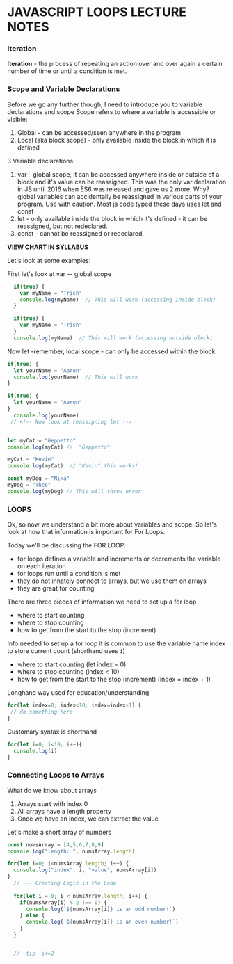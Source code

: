 # JAVASCRIPT LOOPS LECTURE NOTES

### Iteration
**Iteration** - the process of repeating an action over and over again a certain number of time or until a condition is met.

 ### Scope and Variable Declarations 
 Before we go any further though, I need to introduce you to variable declarations and scope
 Scope refers to where a variable is accessible or visible:
  1. Global - can be accessed/seen anywhere in the program
  2. Local (aka block scope) - only available inside the block in which it is defined

3 Variable declarations:
  1. var - global scope, it can be accessed anywhere inside or outside of a block and it's value can be reassigned. This was the only var declaration in JS until 2016 when ES6 was released and gave us 2 more.  Why? global variables can accidentally be reassigned in various parts of your program.  Use with caution. Most js code typed these days uses let and const
  2. let - only available inside the block in which it's defined - it can be reassigned, but not redeclared.
  3. const - cannot be reassigned or redeclared.

  **VIEW CHART IN SYLLABUS**

  Let's look at some examples:

  First let's look at var -- global scope
  ```javascript
    if(true) {
      var myName = "Trish"
      console.log(myName)  // This will work (accessing inside block)
    }

    if(true) {
      var myName = "Trish"
    }    
    console.log(myName)  // This will work (accessing outside block)
  ```
  Now let -remember, local scope - can only be accessed within the block
  ```javascript
  if(true) {
    let yourName = "Aaron"
    console.log(yourName)  // This will work
  }

  if(true) {
    let yourName = "Aaron"
  }
    console.log(yourName)  
   // <!-- Now look at reassigning let -->


  let myCat = "Geppetto"
  console.log(myCat) //  "Geppetto"  

  myCat = "Kevin"
  console.log(myCat)  // "Kevin" this works!

  const myDog = "Nika"
  myDog = "Theo"
  console.log(myDog) // This will throw error  
  ```

  ### LOOPS
  Ok, so now we understand a bit more about variables and scope. So let's look at how that information is important for For Loops.

  Today we'll be discussing the FOR LOOP.  
 - for loops defines a variable and increments or decrements the variable on each iteration
 - for loops run until a condition is met
 - they do not innately connect to arrays, but we use them on arrays
 - they are great for counting

  There are three pieces of information we need to set up a for loop
 - where to start counting
 - where to stop counting
 - how to get from the start to the stop (increment)

 Info needed to set up a for loop
   it is common to use the variable name index to store current count (shorthand uses `i`)
 - where to start counting (let index = 0)
 - where to stop counting (index < 10)
 - how to get from the start to the stop (increment) (index = index + 1)

 Longhand way used for education/understanding:
 
 ```javascript
 for(let index=0; index<10; index=index+1) {
  // do something here
}
```
Customary syntax is shorthand

```javascript
for(let i=0; i<10; i++){
  console.log(i)
}
```

### Connecting Loops to Arrays

What do we know about arrays
  1. Arrays start with index 0 
  2. All arrays have a length property
  3. Once we have an index, we can extract the value

Let's make a short array of numbers

```javascript
const numsArray = [4,5,6,7,8,9]
console.log("length: ", numsArray.length)

for(let i=0; i<numsArray.length; i++) {
  console.log("index", i, "value", numsArray[i])
}
  // --- Creating Logic in the Loop
  
  for(let i = 0; i < numsArray.length; i++) {
    if(numsArray[i] % 2 !== 0) {
      console.log(`${numsArray[i]} is an odd number!`)
    } else {
      console.log(`${numsArray[i]} is an even number!`)
    }
  }


  //  tip  i+=2  